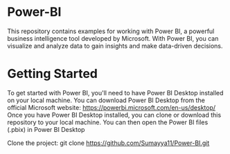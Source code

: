 # Power-BI

This repository contains examples for working with Power BI, a powerful business intelligence tool developed by Microsoft. With Power BI, you can visualize and analyze data to gain insights and make data-driven decisions.

# Getting Started

To get started with Power BI, you'll need to have Power BI Desktop installed on your local machine. You can download Power BI Desktop from the official Microsoft website: https://powerbi.microsoft.com/en-us/desktop/
Once you have Power BI Desktop installed, you can clone or download this repository to your local machine. You can then open the Power BI files (.pbix) in Power BI Desktop

Clone the project:
git clone https://github.com/Sumayya11/Power-BI.git

